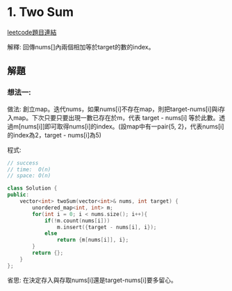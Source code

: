 # 1. Two Sum

[leetcode題目連結](https://leetcode.com/problems/two-sum/)

解釋: 回傳nums[]內兩個相加等於target的數的index。

## 解題

### 想法一:

做法: 創立map。迭代nums，如果nums[i]不存在map，則把target-nums[i]與i存入map。下次只要只要出現一數已存在於m，代表 target - nums[i] 等於此數。透過m[nums[i]]即可取得nums[i]的index。(設map中有一pair{5, 2}，代表nums[i]的index為2，target - nums[i]為5)

程式:

```c++
// success
// time:  O(n)
// space: O(n)

class Solution {
public:
    vector<int> twoSum(vector<int>& nums, int target) {
        unordered_map<int, int> m;
        for(int i = 0; i < nums.size(); i++){
            if(!m.count(nums[i]))
                m.insert({target - nums[i], i});
            else
                return {m[nums[i]], i};
        }
        return {};
    }
};
```

省思: 在決定存入與存取nums[i]還是target-nums[i]要多留心。

<br/>

<!--
### 網路解一:

```c++

```
-->
